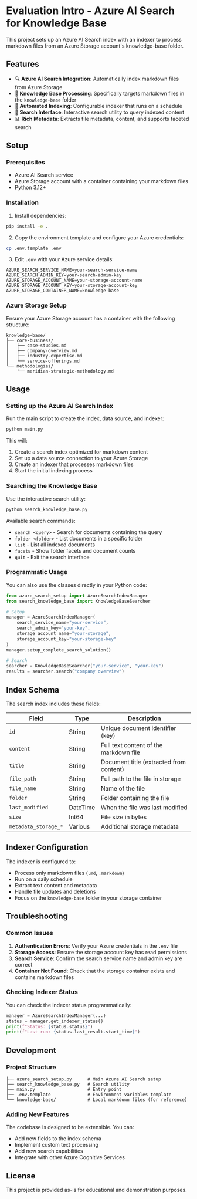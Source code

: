 # Evaluation Intro - Azure AI Search for Knowledge Base

This project sets up an Azure AI Search index with an indexer to process markdown files from an Azure Storage account's knowledge-base folder.

## Features

- 🔍 **Azure AI Search Integration**: Automatically index markdown files from Azure Storage
- 📁 **Knowledge Base Processing**: Specifically targets markdown files in the `knowledge-base` folder
- 🔄 **Automated Indexing**: Configurable indexer that runs on a schedule
- 🔎 **Search Interface**: Interactive search utility to query indexed content
- 📊 **Rich Metadata**: Extracts file metadata, content, and supports faceted search

## Setup

### Prerequisites

- Azure AI Search service
- Azure Storage account with a container containing your markdown files
- Python 3.12+

### Installation

1. Install dependencies:
```bash
pip install -e .
```

2. Copy the environment template and configure your Azure credentials:
```bash
cp .env.template .env
```

3. Edit `.env` with your Azure service details:
```env
AZURE_SEARCH_SERVICE_NAME=your-search-service-name
AZURE_SEARCH_ADMIN_KEY=your-search-admin-key
AZURE_STORAGE_ACCOUNT_NAME=your-storage-account-name
AZURE_STORAGE_ACCOUNT_KEY=your-storage-account-key
AZURE_STORAGE_CONTAINER_NAME=knowledge-base
```

### Azure Storage Setup

Ensure your Azure Storage account has a container with the following structure:
```
knowledge-base/
├── core-business/
│   ├── case-studies.md
│   ├── company-overview.md
│   ├── industry-expertise.md
│   └── service-offerings.md
└── methodologies/
    └── meridian-strategic-methodology.md
```

## Usage

### Setting up the Azure AI Search Index

Run the main script to create the index, data source, and indexer:

```bash
python main.py
```

This will:
1. Create a search index optimized for markdown content
2. Set up a data source connection to your Azure Storage
3. Create an indexer that processes markdown files
4. Start the initial indexing process

### Searching the Knowledge Base

Use the interactive search utility:

```bash
python search_knowledge_base.py
```

Available search commands:
- `search <query>` - Search for documents containing the query
- `folder <folder>` - List documents in a specific folder
- `list` - List all indexed documents
- `facets` - Show folder facets and document counts
- `quit` - Exit the search interface

### Programmatic Usage

You can also use the classes directly in your Python code:

```python
from azure_search_setup import AzureSearchIndexManager
from search_knowledge_base import KnowledgeBaseSearcher

# Setup
manager = AzureSearchIndexManager(
    search_service_name="your-service",
    search_admin_key="your-key",
    storage_account_name="your-storage",
    storage_account_key="your-storage-key"
)
manager.setup_complete_search_solution()

# Search
searcher = KnowledgeBaseSearcher("your-service", "your-key")
results = searcher.search("company overview")
```

## Index Schema

The search index includes these fields:

| Field | Type | Description |
|-------|------|-------------|
| `id` | String | Unique document identifier (key) |
| `content` | String | Full text content of the markdown file |
| `title` | String | Document title (extracted from content) |
| `file_path` | String | Full path to the file in storage |
| `file_name` | String | Name of the file |
| `folder` | String | Folder containing the file |
| `last_modified` | DateTime | When the file was last modified |
| `size` | Int64 | File size in bytes |
| `metadata_storage_*` | Various | Additional storage metadata |

## Indexer Configuration

The indexer is configured to:
- Process only markdown files (`.md`, `.markdown`)
- Run on a daily schedule
- Extract text content and metadata
- Handle file updates and deletions
- Focus on the `knowledge-base` folder in your storage container

## Troubleshooting

### Common Issues

1. **Authentication Errors**: Verify your Azure credentials in the `.env` file
2. **Storage Access**: Ensure the storage account key has read permissions
3. **Search Service**: Confirm the search service name and admin key are correct
4. **Container Not Found**: Check that the storage container exists and contains markdown files

### Checking Indexer Status

You can check the indexer status programmatically:

```python
manager = AzureSearchIndexManager(...)
status = manager.get_indexer_status()
print(f"Status: {status.status}")
print(f"Last run: {status.last_result.start_time}")
```

## Development

### Project Structure

```
├── azure_search_setup.py      # Main Azure AI Search setup
├── search_knowledge_base.py   # Search utility
├── main.py                    # Entry point
├── .env.template              # Environment variables template
└── knowledge-base/            # Local markdown files (for reference)
```

### Adding New Features

The codebase is designed to be extensible. You can:
- Add new fields to the index schema
- Implement custom text processing
- Add new search capabilities
- Integrate with other Azure Cognitive Services

## License

This project is provided as-is for educational and demonstration purposes.